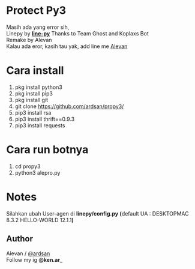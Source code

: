 # Protect Py3
Masih ada yang error sih, <br> Linepy by <b>[line-py](https://github.com/fadhiilrachman/line-py)</b> Thanks to Team Ghost and Koplaxs Bot <br> Remake by Alevan 
<br>Kalau ada eror, kasih tau yak, add line me [Alevan](line.me/ti/p/~shandiap)
# Cara install

1. pkg install python3<br>
2. pkg install pip3<br>
3. pkg install git<br>
4. git clone https://github.com/ardsan/propy3/<br>
5. pip3 install rsa<br>
6. pip3 install thrift==0.9.3<br>
7. pip3 install requests<br>

# Cara run botnya

1. cd propy3<br>
2. python3 alepro.py<br>

# Notes
Silahkan ubah User-agen di <b>linepy/config.py</b> <b>(</b>default UA : DESKTOPMAC	8.3.2	HELLO-WORLD	12.1.1<b>)</b><br>
## Author
Alevan / [@ardsan](https://github.com/ardsan/propy3) <br> Follow my ig @<b>ken.ar_</b>

